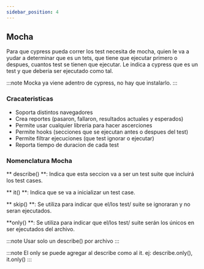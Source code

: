 ```yaml
---
sidebar_position: 4
---
```


##  Mocha
Para que cypress pueda correr los test necesita de mocha, quien le va a yudar a determinar que es un tets, que tiene que ejecutar primero o despues, cuantos test se tienen que ejecutar. Le indica a cypress que es un test y que deberia ser ejecutado como tal.

:::note
Mocka ya viene adentro de cypress, no hay que instalarlo. 
:::

### Cracateristicas
- Soporta distintos navegadores
- Crea reportes (pasaron, fallaron, resultados actuales y esperados)
- Permite usar cualquier libreria para hacer ascerciones
- Permite hooks (secciones que se ejecutan antes o despues del test)
- Permite filtrar ejecuciones (que test ignorar o ejecutar)
- Reporta tiempo de duracion de cada test

### Nomenclatura Mocha

** describe() **: Indica que esta seccion va a ser un test suite que incluirá los test cases. 

** it() **: Indica que se va a inicializar un test case.

** skip() **: Se utiliza para indicar que el/los test/ suite se ignoraran y no seran ejecutados.

**only() **: Se utiliza para indicar que el/los test/ suite serán los únicos en ser ejecutados del archivo. 

:::note
Usar solo un describe() por archivo
:::

:::note
El only se puede agregar al describe como al it. ej: describe.only(), it.only()
:::